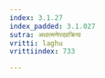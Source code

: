 ```yaml
---
index: 3.1.27
index_padded: 3.1.027
sutra: अथात्मनेपदप्रक्रिया
vritti: laghu
vrittiindex: 733

---
```

